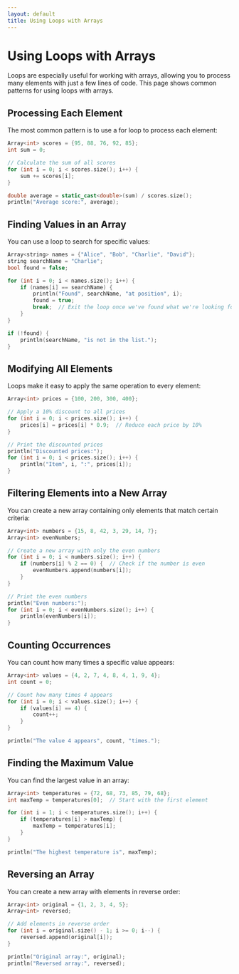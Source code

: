 ```yaml
---
layout: default
title: Using Loops with Arrays
---
```


# Using Loops with Arrays

Loops are especially useful for working with arrays, allowing you to process many elements with just a few lines of code. This page shows common patterns for using loops with arrays.

## Processing Each Element

The most common pattern is to use a for loop to process each element:

```cpp
Array<int> scores = {95, 88, 76, 92, 85};
int sum = 0;

// Calculate the sum of all scores
for (int i = 0; i < scores.size(); i++) {
    sum += scores[i];
}

double average = static_cast<double>(sum) / scores.size();
println("Average score:", average);
```

## Finding Values in an Array

You can use a loop to search for specific values:

```cpp
Array<string> names = {"Alice", "Bob", "Charlie", "David"};
string searchName = "Charlie";
bool found = false;

for (int i = 0; i < names.size(); i++) {
    if (names[i] == searchName) {
        println("Found", searchName, "at position", i);
        found = true;
        break;  // Exit the loop once we've found what we're looking for
    }
}

if (!found) {
    println(searchName, "is not in the list.");
}
```

## Modifying All Elements

Loops make it easy to apply the same operation to every element:

```cpp
Array<int> prices = {100, 200, 300, 400};

// Apply a 10% discount to all prices
for (int i = 0; i < prices.size(); i++) {
    prices[i] = prices[i] * 0.9;  // Reduce each price by 10%
}

// Print the discounted prices
println("Discounted prices:");
for (int i = 0; i < prices.size(); i++) {
    println("Item", i, ":", prices[i]);
}
```

## Filtering Elements into a New Array

You can create a new array containing only elements that match certain criteria:

```cpp
Array<int> numbers = {15, 8, 42, 3, 29, 14, 7};
Array<int> evenNumbers;

// Create a new array with only the even numbers
for (int i = 0; i < numbers.size(); i++) {
    if (numbers[i] % 2 == 0) {  // Check if the number is even
        evenNumbers.append(numbers[i]);
    }
}

// Print the even numbers
println("Even numbers:");
for (int i = 0; i < evenNumbers.size(); i++) {
    println(evenNumbers[i]);
}
```

## Counting Occurrences

You can count how many times a specific value appears:

```cpp
Array<int> values = {4, 2, 7, 4, 8, 4, 1, 9, 4};
int count = 0;

// Count how many times 4 appears
for (int i = 0; i < values.size(); i++) {
    if (values[i] == 4) {
        count++;
    }
}

println("The value 4 appears", count, "times.");
```

## Finding the Maximum Value

You can find the largest value in an array:

```cpp
Array<int> temperatures = {72, 68, 73, 85, 79, 68};
int maxTemp = temperatures[0];  // Start with the first element

for (int i = 1; i < temperatures.size(); i++) {
    if (temperatures[i] > maxTemp) {
        maxTemp = temperatures[i];
    }
}

println("The highest temperature is", maxTemp);
```

## Reversing an Array

You can create a new array with elements in reverse order:

```cpp
Array<int> original = {1, 2, 3, 4, 5};
Array<int> reversed;

// Add elements in reverse order
for (int i = original.size() - 1; i >= 0; i--) {
    reversed.append(original[i]);
}

println("Original array:", original);
println("Reversed array:", reversed);
```
